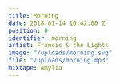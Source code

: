 ```yaml
---
title: Morning
date: 2018-01-14 10:42:00 Z
position: 0
identifier: morning
artist: Francis & the Lights
image: "/uploads/morning.svg"
file: "/uploads/morning.mp3"
mixtape: Amylia
---
```


